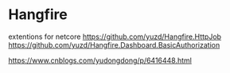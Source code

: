 Hangfire 
=========

extentions for netcore
https://github.com/yuzd/Hangfire.HttpJob
https://github.com/yuzd/Hangfire.Dashboard.BasicAuthorization



https://www.cnblogs.com/yudongdong/p/6416448.html

